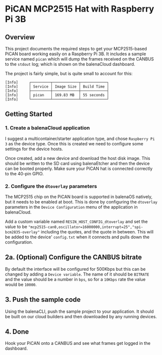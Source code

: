 # PiCAN MCP2515 Hat with Raspberry Pi 3B

## Overview

This project documents the required steps to get your MCP2515-based PiCAN board working easily on a Raspberry Pi 3B. It includes a sample service named `pican` which will dump the frames received on the CANBUS to the `stdout` log; which is shown on the balenaCloud dashboard.

The project is fairly simple, but is quite small to account for this:

```
[Info]     ┌─────────┬────────────┬────────────┐
[Info]     │ Service │ Image Size │ Build Time │
[Info]     ├─────────┼────────────┼────────────┤
[Info]     │ pican   │ 169.83 MB  │ 55 seconds │
[Info]     └─────────┴────────────┴────────────┘
```

## Getting Started

### 1. Create a balenaCloud application

I suggest a multicontainer/starter application type, and chose `Raspberry Pi 3` as the device type. Once this is created we need to configure some settings for the device hosts.

Once created, add a new device and download the host disk image. This should be written to the SD card using balenaEtcher and then the device can be booted properly. Make sure your PiCAN hat is connected correctly to the 40-pin GPIO.

### 2. Configure the `dtoverlay` parameters

The MCP2515 chip on the PiCAN board is supported in balenaOS natively, but it needs to be enabled at boot. This is done by configuring the `dtoverlay` parameters in the `Device Configuration` menu of the application in balenaCloud.

Add a custom variable named `RESIN_HOST_CONFIG_dtoverlay` and set the value to be `"mcp2515-can0,oscillator=16000000,interrupt=25","spi-bcm2835-overlay"` including the quotes, and the quote in between. This will be added to the device' `config.txt` when it connects and pulls down the configuration.

## 2a. (Optional) Configure the CANBUS bitrate

By default the interface will be configured for 500Kbps but this can be changed by adding a `Device variable`. The name of it should be `BITRATE` and the value should be a number in `bps`, so for a `10Kbps` rate the value would be `10000`.

## 3. Push the sample code

Using the balenaCLI, push the sample project to your application. It should be built on our cloud builders and then downloaded by any running devices.

## 4. Done

Hook your PiCAN onto a CANBUS and see what frames get logged in the dashboard.